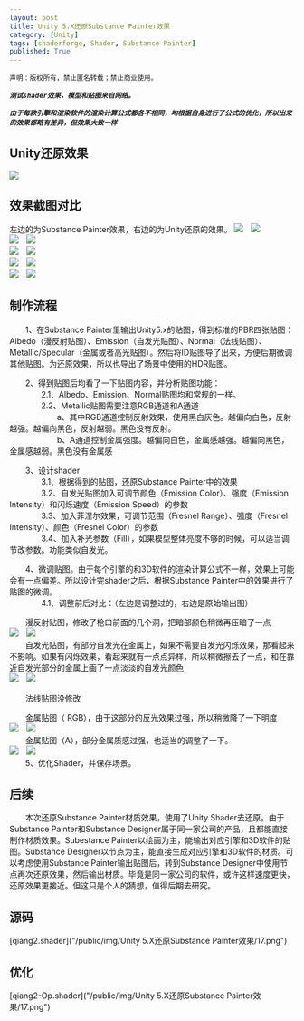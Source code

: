 ```yaml
---
layout: post
title: Unity 5.X还原Substance Painter效果
category: [Unity]
tags: [shaderforge, Shader, Substance Painter]
published: True
---
```



`声明：版权所有，禁止匿名转载；禁止商业使用。`

***`测试shader效果，模型和贴图来自网络。`***

***`由于每款引擎和渲染软件的渲染计算公式都各不相同，均根据自身进行了公式的优化，所以出来的效果都略有差异，但效果大致一样`***

## Unity还原效果
<left>
<img src="/public/img/Unity 5.X还原Substance Painter效果/1.gif">
</left>


## 效果截图对比
左边的为Substance Painter效果，右边的为Unity还原的效果。
<left>
<img src="/public/img/Unity 5.X还原Substance Painter效果/2.png">　<img src="/public/img/Unity 5.X还原Substance Painter效果/3.png">
</left>
<br>
<left>
<img src="/public/img/Unity 5.X还原Substance Painter效果/4.png">　<img src="/public/img/Unity 5.X还原Substance Painter效果/5.png">
</left>
<br>
<left>
<img src="/public/img/Unity 5.X还原Substance Painter效果/6.png">　<img src="/public/img/Unity 5.X还原Substance Painter效果/7.png">
</left>
<br>
<left>
<img src="/public/img/Unity 5.X还原Substance Painter效果/8.png">　<img src="/public/img/Unity 5.X还原Substance Painter效果/9.png">
</left>
<br>
<left>
<img src="/public/img/Unity 5.X还原Substance Painter效果/10.png">　<img src="/public/img/Unity 5.X还原Substance Painter效果/11.png">
</left>


## 制作流程
　　1、在Substance Painter里输出Unity5.x的贴图，得到标准的PBR四张贴图：Albedo（漫反射贴图）、Emission（自发光贴图）、Normal（法线贴图）、Metallic/Specular（金属或者高光贴图）。然后将ID贴图导了出来，方便后期微调其他贴图。为还原效果，所以也导出了场景中使用的HDR贴图。

　　2、得到贴图后均看了一下贴图内容，并分析贴图功能：<br>
　　　　2.1、Albedo、Emission、Normal贴图均和常规的一样。<br>
　　　　2.2、Metallic贴图需要注意RGB通道和A通道<br>
　　　　　　a、其中RGB通道控制反射效果，使用黑白灰色。越偏向白色，反射越强。越偏向黑色，反射越弱。黑色没有反射。<br>
　　　　　　b、A通道控制金属强度。越偏向白色，金属感越强。越偏向黑色，金属感越弱。黑色没有金属感

　　3、设计shader<br>
　　　　3.1、根据得到的贴图，还原Substance Painter中的效果<br>
　　　　3.2、自发光贴图加入可调节颜色（Emission Color）、强度（Emission Intensity）和闪烁速度（Emission Speed）的参数<br>
　　　　3.3、加入菲涅尔效果，可调节范围（Fresnel Range）、强度（Fresnel Intensity）、颜色（Fresnel Color）的参数<br>
　　　　3.4、加入补光参数（Fill），如果模型整体亮度不够的时候，可以适当调节改参数。功能类似自发光。

　　4、微调贴图。由于每个引擎的和3D软件的渲染计算公式不一样，效果上可能会有一点偏差。所以设计完shader之后，根据Substance Painter中的效果进行了贴图的微调。<br>
　　　　4.1、调整前后对比：（左边是调整过的，右边是原始输出图）

　　漫反射贴图，修改了枪口前面的几个洞，把暗部颜色稍微再压暗了一点<br>
<left>
<img src="/public/img/Unity 5.X还原Substance Painter效果/12.png">　<img src="/public/img/Unity 5.X还原Substance Painter效果/13.png">
</left>
<br>
　　自发光贴图，有部分自发光在金属上，如果不需要自发光闪烁效果，那看起来不影响。如果有闪烁效果，看起来就有一点点异样，所以稍微擦去了一点，和在靠近自发光部分的金属上画了一点淡淡的自发光颜色<br>
<left>
<img src="/public/img/Unity 5.X还原Substance Painter效果/14.png">　<img src="/public/img/Unity 5.X还原Substance Painter效果/15.png">
</left>
<br>

　　法线贴图没修改

　　金属贴图（ RGB），由于这部分的反光效果过强，所以稍微降了一下明度<br>
<left>
<img src="/public/img/Unity 5.X还原Substance Painter效果/16.png">　<img src="/public/img/Unity 5.X还原Substance Painter效果/17.png">
</left>
<br>
　　金属贴图（A），部分金属质感过强，也适当的调整了一下。<br>
<left>
<img src="/public/img/Unity 5.X还原Substance Painter效果/18.png">　<img src="/public/img/Unity 5.X还原Substance Painter效果/19.png">
</left>
<br>
　　5、优化Shader，并保存场景。

## 后续
　　本次还原Substance Painter材质效果，使用了Unity Shader去还原。由于Substance Painter和Substance Designer属于同一家公司的产品，且都能直接制作材质效果。Subestance Painter以绘画为主，能输出对应引擎和3D软件的贴图。Substance Designer以节点为主，能直接生成对应引擎和3D软件的材质。可以考虑使用Substance Painter输出贴图后，转到Substance Designer中使用节点再次还原效果，然后输出材质。毕竟是同一家公司的软件，或许这样速度更快，还原效果更接近。但这只是个人的猜想，值得后期去研究。

## 源码

[qiang2.shader]("/public/img/Unity 5.X还原Substance Painter效果/17.png")

## 优化

[qiang2-Op.shader]("/public/img/Unity 5.X还原Substance Painter效果/17.png")